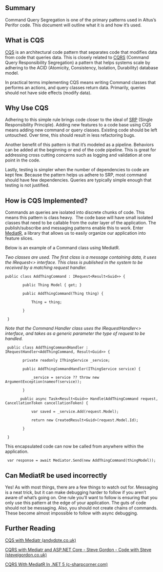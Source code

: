 
## Summary

Command Query Segregation is one of the primary patterns used in Altus’s Perifor code. This document will outline what it is and how it’s used.

## What is CQS

[CQS](https://en.wikipedia.org/wiki/Command%E2%80%93query_separation) is an architectural code pattern that separates code that modifies data from code that queries data. This is closely related to [CQRS](https://en.wikipedia.org/wiki/Command%E2%80%93query_separation#Command_Query_Responsibility_Separation) (Command Query Responsibility Segregation) a pattern that helps systems scale by adhering to the ACID (Atomicity, Consistency, Isolation, Durability) database model.

In practical terms implementing CQS means writing Command classes that performs an actions, and query classes return data. Primarily, queries should not have side effects (modify data).

## Why Use CQS

Adhering to this simple rule brings code closer to the ideal of [SRP](https://en.wikipedia.org/wiki/Single-responsibility_principle) (Single Responsibility Principle). Adding new features to a code base using CQS means adding new command or query classes. Existing code should be left untouched. Over time, this should result in less refactoring bugs.

Another benefit of this pattern is that it’s modeled as a pipeline. Behaviors can be added at the beginning or end of the code pipeline. This is great for addressing cross cutting concerns such as logging and validation at one point in the code.

Lastly, testing is simpler when the number of dependencies to code are kept few. Because the pattern helps us adhere to SRP, most command should have few dependencies. Queries are typically simple enough that testing is not justified.

## How is CQS Implemented?

Commands an queries are isolated into discrete chunks of code. This means this pattern is class heavy.  The code base will have small isolated classes that need to be callable from the outer layer of the application. The publish/subscribe and messaging patterns enable this to work. Enter [MediatR](https://github.com/jbogard/MediatR), a library that allows us to easily organize our application into feature slices.

Below is an example of a Command class using MediatR.

_Two classes are used. The first class is a message containing data, it uses the IRequest<> interface. This class is published in the system to be received by a matching request handler._

```
public class AddThingCommand : IRequest<Result<Guid>> {

        public Thing Model { get; }

        public AddThingCommand(Thing thing) {

            Thing = thing;

        }

 }
```


_Note that the Command Handler class uses the IRequestHandler<> interface, and takes as a generic parameter the type of request to be handled._

```
 public class AddThingCommandHandler : IRequestHandler<AddThingCommand, Result<Guid>> {

        private readonly IThingService _service;

        public AddThingCommandHandler(IThingService service) {

            _service = service ?? throw new ArgumentException(nameof(service));

        }

       public async Task<Result<Guid>> Handle(AddThingCommand request, CancellationToken cancellationToken) {

            var saved = _service.Add(request.Model);

            return new CreatedResult<Guid>(request.Model.Id);

        }

 }
```

This encapsulated code can now be called from anywhere within the application.

```
 var response = await Mediator.Send(new AddThingCommand(thingModel));
```

## Can MediatR be used incorrectly

Yes! As with most things, there are a few things to watch out for. Messaging is a neat trick, but it can make debugging harder to follow if you aren’t aware of what’s going on. One rule you’ll want to follow is ensuring that you only use this pattern at the edge of your application. The guts of code should not be messaging. Also, you should not create chains of commands. These become almost impossible to follow with async debugging.

## Further Reading

[CQS with Mediatr (andydote.co.uk)](https://andydote.co.uk/2016/03/19/cqs-with-mediatr/)

[CQRS with Mediatr and ASP.NET Core - Steve Gordon - Code with Steve (stevejgordon.co.uk)](https://www.stevejgordon.co.uk/cqrs-using-mediatr-asp-net-core)

[CQRS With MediatR In .NET 5 (c-sharpcorner.com)](https://www.c-sharpcorner.com/article/cqrs-mediatr-in-net-5/)